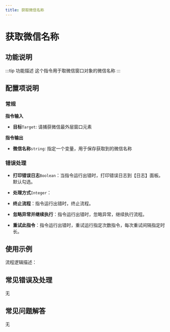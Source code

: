 ```yaml
---
title: 获取微信名称
---
```


# 获取微信名称

## 功能说明

:::tip 功能描述
这个指令用于取微信窗口对象的微信名称
:::

## 配置项说明

### 常规

**指令输入**

- **目标**`Target`: 请捕获微信最外层窗口元素

**指令输出**

- **微信名称**`string`: 指定一个变量，用于保存获取到的微信名称

### 错误处理

- **打印错误日志**`Boolean`：当指令运行出错时，打印错误日志到【日志】面板。默认勾选。

- **处理方式**`Integer`：

 - **终止流程**：指令运行出错时，终止流程。

 - **忽略异常并继续执行**：指令运行出错时，忽略异常，继续执行流程。

 - **重试此指令**：指令运行出错时，重试运行指定次数指令，每次重试间隔指定时长。

## 使用示例

流程逻辑描述：

## 常见错误及处理

无

## 常见问题解答

无
